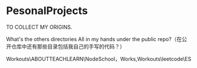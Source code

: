 # PesonalProjects
TO COLLECT MY ORIGINS.

What's the others directories All in my hands under the public repo?（在公开仓库中还有那些目录包括我自己的手写的代码？）
 
Workouts\ABOUTTEACHLEARN\NodeSchool，Works\,Workouts\leetcode\ES

